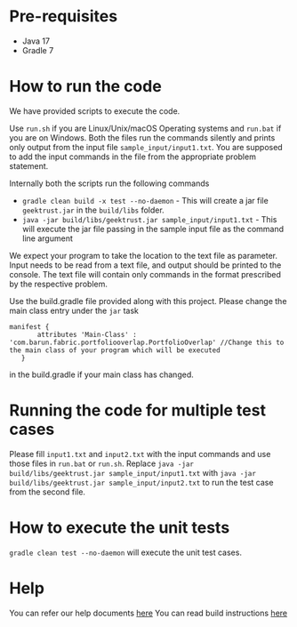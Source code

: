 # Pre-requisites

* Java 17
* Gradle 7

# How to run the code

We have provided scripts to execute the code.

Use `run.sh` if you are Linux/Unix/macOS Operating systems and `run.bat` if you are on Windows. Both the files run the
commands silently and prints only output from the input file `sample_input/input1.txt`. You are supposed to add the
input commands in the file from the appropriate problem statement.

Internally both the scripts run the following commands

* `gradle clean build -x test --no-daemon` - This will create a jar file `geektrust.jar` in the `build/libs` folder.
* `java -jar build/libs/geektrust.jar sample_input/input1.txt` - This will execute the jar file passing in the sample
  input file as the command line argument

We expect your program to take the location to the text file as parameter. Input needs to be read from a text file, and
output should be printed to the console. The text file will contain only commands in the format prescribed by the
respective problem.

Use the build.gradle file provided along with this project. Please change the main class entry under the `jar` task

 ```
 manifest {
        attributes 'Main-Class' : 'com.barun.fabric.portfoliooverlap.PortfolioOverlap' //Change this to the main class of your program which will be executed
    }
```

in the build.gradle if your main class has changed.

# Running the code for multiple test cases

Please fill `input1.txt` and `input2.txt` with the input commands and use those files in `run.bat` or `run.sh`.
Replace `java -jar build/libs/geektrust.jar sample_input/input1.txt`
with `java -jar build/libs/geektrust.jar sample_input/input2.txt` to run the test case from the second file.

# How to execute the unit tests

`gradle clean test --no-daemon` will execute the unit test cases.

# Help

You can refer our help documents [here](https://help.geektrust.com)
You can read build instructions [here](https://github.com/geektrust/coding-problem-artefacts/tree/master/Java)
